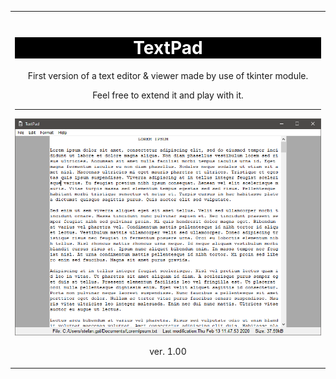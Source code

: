 <table align="center"><tr><td align="center" width="9999">
<h1 style="color: white; background: black;"> TextPad </h1>

First version of  a text editor & viewer made by use of tkinter module.

Feel free to extend it and play with it.
***

![GitHub Logo](img/screenshot.png)

ver. 1.00